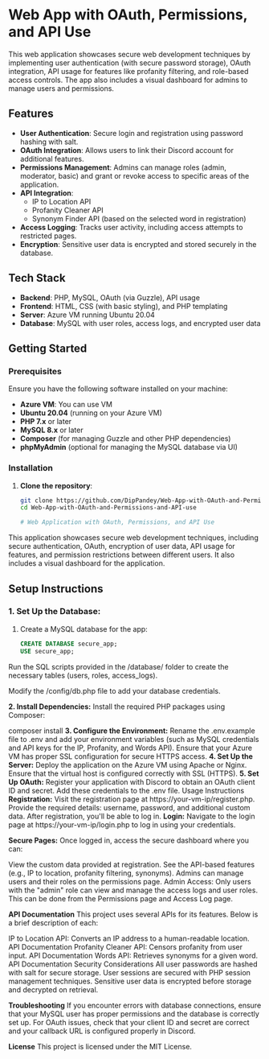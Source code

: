 # Web App with OAuth, Permissions, and API Use

This web application showcases secure web development techniques by implementing user authentication (with secure password storage), OAuth integration, API usage for features like profanity filtering, and role-based access controls. The app also includes a visual dashboard for admins to manage users and permissions.

## Features
- **User Authentication**: Secure login and registration using password hashing with salt.
- **OAuth Integration**: Allows users to link their Discord account for additional features.
- **Permissions Management**: Admins can manage roles (admin, moderator, basic) and grant or revoke access to specific areas of the application.
- **API Integration**:
  - IP to Location API
  - Profanity Cleaner API
  - Synonym Finder API (based on the selected word in registration)
- **Access Logging**: Tracks user activity, including access attempts to restricted pages.
- **Encryption**: Sensitive user data is encrypted and stored securely in the database.

## Tech Stack
- **Backend**: PHP, MySQL, OAuth (via Guzzle), API usage
- **Frontend**: HTML, CSS (with basic styling), and PHP templating
- **Server**: Azure VM running Ubuntu 20.04
- **Database**: MySQL with user roles, access logs, and encrypted user data

## Getting Started

### Prerequisites
Ensure you have the following software installed on your machine:
- **Azure VM**: You can use VM
- **Ubuntu 20.04** (running on your Azure VM)
- **PHP 7.x** or later
- **MySQL 8.x** or later
- **Composer** (for managing Guzzle and other PHP dependencies)
- **phpMyAdmin** (optional for managing the MySQL database via UI)

### Installation

1. **Clone the repository**:
   ```bash
   git clone https://github.com/DipPandey/Web-App-with-OAuth-and-Permissions-and-API-use.git
   cd Web-App-with-OAuth-and-Permissions-and-API-use

   # Web Application with OAuth, Permissions, and API Use

This application showcases secure web development techniques, including secure authentication, OAuth, encryption of user data, API usage for features, and permission restrictions between different users. It also includes a visual dashboard for the application.

## Setup Instructions

### 1. Set Up the Database:

1. Create a MySQL database for the app:
   ```sql
   CREATE DATABASE secure_app;
   USE secure_app;
Run the SQL scripts provided in the /database/ folder to create the necessary tables (users, roles, access_logs).

Modify the /config/db.php file to add your database credentials.

**2. Install Dependencies:**
Install the required PHP packages using Composer:


composer install
**3. Configure the Environment:**
Rename the .env.example file to .env and add your environment variables (such as MySQL credentials and API keys for the IP, Profanity, and Words API).
Ensure that your Azure VM has proper SSL configuration for secure HTTPS access.
**4. Set Up the Server:**
Deploy the application on the Azure VM using Apache or Nginx.
Ensure that the virtual host is configured correctly with SSL (HTTPS).
**5. Set Up OAuth:**
Register your application with Discord to obtain an OAuth client ID and secret.
Add these credentials to the .env file.
Usage Instructions
**Registration:**
Visit the registration page at https://your-vm-ip/register.php.
Provide the required details: username, password, and additional custom data.
After registration, you'll be able to log in.
**Login:**
Navigate to the login page at https://your-vm-ip/login.php to log in using your credentials.

**Secure Pages:**
Once logged in, access the secure dashboard where you can:

View the custom data provided at registration.
See the API-based features (e.g., IP to location, profanity filtering, synonyms).
Admins can manage users and their roles on the permissions page.
Admin Access:
Only users with the "admin" role can view and manage the access logs and user roles. This can be done from the Permissions page and Access Log page.

**API Documentation**
This project uses several APIs for its features. Below is a brief description of each:

IP to Location API: Converts an IP address to a human-readable location. API Documentation
Profanity Cleaner API: Censors profanity from user input. API Documentation
Words API: Retrieves synonyms for a given word. API Documentation
Security Considerations
All user passwords are hashed with salt for secure storage.
User sessions are secured with PHP session management techniques.
Sensitive user data is encrypted before storage and decrypted on retrieval.


**Troubleshooting**
If you encounter errors with database connections, ensure that your MySQL user has proper permissions and the database is correctly set up.
For OAuth issues, check that your client ID and secret are correct and your callback URL is configured properly in Discord.

**License**
This project is licensed under the MIT License.

   

